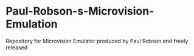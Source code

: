 # Paul-Robson-s-Microvision-Emulation
Repository for Microvision Emulator produced by Paul Robson and freely released

